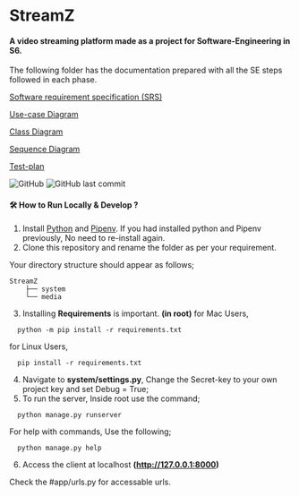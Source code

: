 # StreamZ
#### A video streaming platform made as a project for Software-Engineering in S6.
The following folder has the documentation prepared with all the SE steps followed in each phase. 

[Software requirement specification (SRS)](https://drive.google.com/file/d/1YKYFkZbOwhASNs7PFR4IRXAi8jgB87Ek/view?usp=sharing)

[Use-case Diagram](https://drive.google.com/file/d/1da8WVXbpyeQuUktQWfv9XL_ecZbr6zcD/view?usp=sharing)

[Class Diagram](https://drive.google.com/file/d/1Pl3BqF4xQJWwuWiEz-MMWPo4ORoD41AH/view?usp=sharing)

[Sequence Diagram](https://drive.google.com/file/d/1GfxSpwEDYJoEGMFc8veUghkbsj56okXT/view?usp=sharing)

[Test-plan](https://drive.google.com/file/d/16fObVgrN33gBmgHAgOcLI7g2kSDt6mpg/view?usp=sharing)



![GitHub](https://img.shields.io/github/license/vijay9908/StreamZ)
![GitHub last commit](https://img.shields.io/github/last-commit/vijay9908/StreamZ)

#### 🛠 How to Run Locally & Develop ?
1. Install [Python](https://www.python.org/downloads/) and [Pipenv](https://pypi.org/project/pipenv/).
   If you had installed python and Pipenv previously, No need to re-install again.
2. Clone this repository and rename the folder as per your requirement.

  Your directory structure should appear as follows;
  ```structure
  StreamZ
      ├── system
      └── media
  ```
3. Installing **Requirements** is important. **(in root)**
   for Mac Users,
  ```requirements1
    python -m pip install -r requirements.txt 
  ```
  for Linux Users,
  ```requirements1
    pip install -r requirements.txt 
  ```
4. Navigate to **system/settings.py**, Change the Secret-key to your own project key and set Debug = True;
5. To run the server, Inside root use the command;
  ```
    python manage.py runserver
  ```
  For help with commands, Use the following;
  ```
    python manage.py help
  ```
6. Access the client at localhost **(http://127.0.0.1:8000)**

Check the #app/urls.py for accessable urls.
